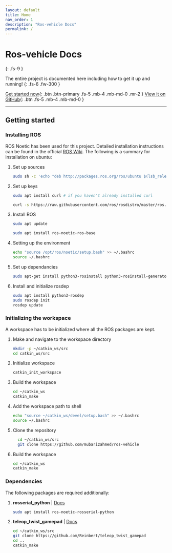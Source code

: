 ```yaml
---
layout: default
title: Home
nav_order: 1
description: "Ros-vehicle Docs"
permalink: /
---
```


# Ros-vehicle Docs

{: .fs-9 }

The entire project is documented here including how to get it up and running!
{: .fs-6 .fw-300 }

[Get started now](#getting-started){: .btn .btn-primary .fs-5 .mb-4 .mb-md-0 .mr-2 } [View it on GitHub](https://github.com/mubarizahmed/ros-vehicle){: .btn .fs-5 .mb-4 .mb-md-0 }

---

## Getting started

### Installing ROS

ROS Noetic has been used for this project. Detailed installation instructions can be found in the official [ROS Wiki](http://wiki.ros.org/noetic/Installation). The following is a summary for installation on ubuntu:

1. Set up sources

   ```sh
   sudo sh -c 'echo "deb http://packages.ros.org/ros/ubuntu $(lsb_release -sc) main" > /etc/apt/sources.list.d/ros-latest.list'
   ```

2. Set up keys

   ```sh
   sudo apt install curl # if you haven't already installed curl

   curl -s https://raw.githubusercontent.com/ros/rosdistro/master/ros.asc | sudo apt-key add -
   ```

3. Install ROS

   ```sh
   sudo apt update

   sudo apt install ros-noetic-ros-base
   ```

4. Setting up the environment

   ```sh
   echo "source /opt/ros/noetic/setup.bash" >> ~/.bashrc
   source ~/.bashrc
   ```

5. Set up dependancies

   ```sh
   sudo apt-get install python3-rosinstall python3-rosinstall-generator python3-wstool build-essential ros-noetic-roslint
   ```

6. Install and initialize rosdep
   ```sh
   sudo apt install python3-rosdep
   sudo rosdep init
   rosdep update
   ```

### Initializing the workspace

A workspace has to be initialized where all the ROS packages are kept.

1. Make and navigate to the workspace directory
   ```sh
   mkdir -p ~/catkin_ws/src
   cd catkin_ws/src
   ```
2. Initialize workspace
   ```sh
   catkin_init_workspace
   ```
3. Build the workspace
   ```sh
   cd ~/catkin_ws
   catkin_make
   ```
4. Add the workspace path to shell
   ```sh
   echo "source ~/catkin_ws/devel/setup.bash" >> ~/.bashrc
   source ~/.bashrc
   ```
5. Clone the repository
   ```sh
     cd ~/catkin_ws/src
     git clone https://github.com/mubarizahmed/ros-vehicle
   ```
6. Build the workspace
   ```sh
   cd ~/catkin_ws
   catkin_make
   ```

### Dependencies

The following packages are required additionally:

1. **rosserial_python** | [Docs](http://wiki.ros.org/rosserial_python)
   ```sh
   sudo apt install ros-noetic-rosserial-python
   ```
2. **teleop_twist_gamepad** | [Docs](https://github.com/Reinbert/teleop_twist_gamepad)
   ```sh
   cd ~/catkin_ws/src
   git clone https://github.com/Reinbert/teleop_twist_gamepad
   cd ..
   catkin_make
   ```
